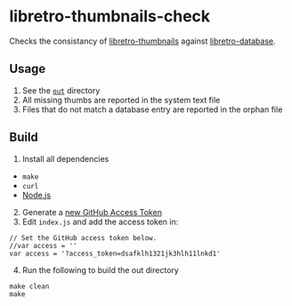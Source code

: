 # libretro-thumbnails-check

Checks the consistancy of [libretro-thumbnails](https://github.com/libretro/libretro-thumbnails) against [libretro-database](https://github.com/libretro/libretro-database).

## Usage

1. See the [`out`](out) directory
2. All missing thumbs are reported in the system text file
3. Files that do not match a database entry are reported in the orphan file

## Build

1. Install all dependencies
  - `make`
  - `curl`
  - [Node.js](https://nodejs.org/en/)

2. Generate a [new GitHub Access Token](https://github.com/settings/tokens/new)
3. Edit `index.js` and add the access token in:
  ```
  // Set the GitHub access token below.
  //var access = ''
  var access = '?access_token=dsafklh1321jk3hlh11lnkd1'
  ```

4. Run the following to build the out directory
  ```
  make clean
  make
  ```
